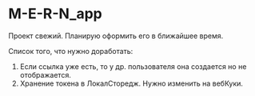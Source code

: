 # M-E-R-N_app

Проект свежий. Планирую оформить его в ближайшее время.

Список того, что нужно доработать:
1. Если ссылка уже есть, то у др. пользователя она создается но не отображается.
2. Хранение токена в ЛокалСторедж. Нужно изменить на вебКуки.
